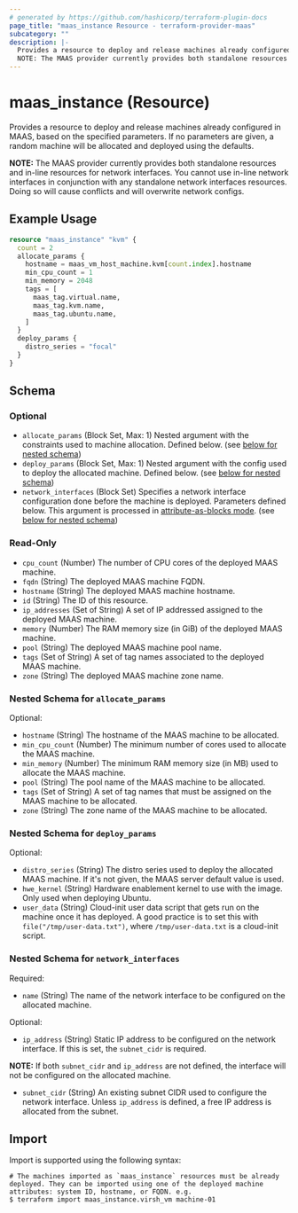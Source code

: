 ```yaml
---
# generated by https://github.com/hashicorp/terraform-plugin-docs
page_title: "maas_instance Resource - terraform-provider-maas"
subcategory: ""
description: |-
  Provides a resource to deploy and release machines already configured in MAAS, based on the specified parameters. If no parameters are given, a random machine will be allocated and deployed using the defaults.
  NOTE: The MAAS provider currently provides both standalone resources and in-line resources for network interfaces. You cannot use in-line network interfaces in conjunction with any standalone network interfaces resources. Doing so will cause conflicts and will overwrite network configs.
---
```


# maas_instance (Resource)

Provides a resource to deploy and release machines already configured in MAAS, based on the specified parameters. If no parameters are given, a random machine will be allocated and deployed using the defaults.

**NOTE:** The MAAS provider currently provides both standalone resources and in-line resources for network interfaces. You cannot use in-line network interfaces in conjunction with any standalone network interfaces resources. Doing so will cause conflicts and will overwrite network configs.

## Example Usage

```terraform
resource "maas_instance" "kvm" {
  count = 2
  allocate_params {
    hostname = maas_vm_host_machine.kvm[count.index].hostname
    min_cpu_count = 1
    min_memory = 2048
    tags = [
      maas_tag.virtual.name,
      maas_tag.kvm.name,
      maas_tag.ubuntu.name,
    ]
  }
  deploy_params {
    distro_series = "focal"
  }
}
```

<!-- schema generated by tfplugindocs -->
## Schema

### Optional

- `allocate_params` (Block Set, Max: 1) Nested argument with the constraints used to machine allocation. Defined below. (see [below for nested schema](#nestedblock--allocate_params))
- `deploy_params` (Block Set, Max: 1) Nested argument with the config used to deploy the allocated machine. Defined below. (see [below for nested schema](#nestedblock--deploy_params))
- `network_interfaces` (Block Set) Specifies a network interface configuration done before the machine is deployed. Parameters defined below. This argument is processed in [attribute-as-blocks mode](https://www.terraform.io/docs/configuration/attr-as-blocks.html). (see [below for nested schema](#nestedblock--network_interfaces))

### Read-Only

- `cpu_count` (Number) The number of CPU cores of the deployed MAAS machine.
- `fqdn` (String) The deployed MAAS machine FQDN.
- `hostname` (String) The deployed MAAS machine hostname.
- `id` (String) The ID of this resource.
- `ip_addresses` (Set of String) A set of IP addressed assigned to the deployed MAAS machine.
- `memory` (Number) The RAM memory size (in GiB) of the deployed MAAS machine.
- `pool` (String) The deployed MAAS machine pool name.
- `tags` (Set of String) A set of tag names associated to the deployed MAAS machine.
- `zone` (String) The deployed MAAS machine zone name.

<a id="nestedblock--allocate_params"></a>
### Nested Schema for `allocate_params`

Optional:

- `hostname` (String) The hostname of the MAAS machine to be allocated.
- `min_cpu_count` (Number) The minimum number of cores used to allocate the MAAS machine.
- `min_memory` (Number) The minimum RAM memory size (in MB) used to allocate the MAAS machine.
- `pool` (String) The pool name of the MAAS machine to be allocated.
- `tags` (Set of String) A set of tag names that must be assigned on the MAAS machine to be allocated.
- `zone` (String) The zone name of the MAAS machine to be allocated.


<a id="nestedblock--deploy_params"></a>
### Nested Schema for `deploy_params`

Optional:

- `distro_series` (String) The distro series used to deploy the allocated MAAS machine. If it's not given, the MAAS server default value is used.
- `hwe_kernel` (String) Hardware enablement kernel to use with the image. Only used when deploying Ubuntu.
- `user_data` (String) Cloud-init user data script that gets run on the machine once it has deployed. A good practice is to set this with `file("/tmp/user-data.txt")`, where `/tmp/user-data.txt` is a cloud-init script.


<a id="nestedblock--network_interfaces"></a>
### Nested Schema for `network_interfaces`

Required:

- `name` (String) The name of the network interface to be configured on the allocated machine.

Optional:

- `ip_address` (String) Static IP address to be configured on the network interface. If this is set, the `subnet_cidr` is required.

**NOTE:** If both `subnet_cidr` and `ip_address` are not defined, the interface will not be configured on the allocated machine.
- `subnet_cidr` (String) An existing subnet CIDR used to configure the network interface. Unless `ip_address` is defined, a free IP address is allocated from the subnet.

## Import

Import is supported using the following syntax:

```shell
# The machines imported as `maas_instance` resources must be already deployed. They can be imported using one of the deployed machine attributes: system ID, hostname, or FQDN. e.g.
$ terraform import maas_instance.virsh_vm machine-01
```
